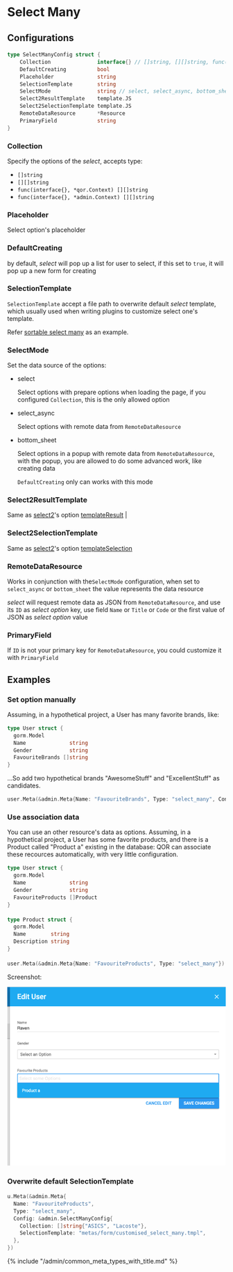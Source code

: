 # Select Many

## Configurations

```go
type SelectManyConfig struct {
	Collection               interface{} // []string, [][]string, func(interface{}, *qor.Context) [][]string, func(interface{}, *admin.Context) [][]string
	DefaultCreating          bool
	Placeholder              string
	SelectionTemplate        string
	SelectMode               string // select, select_async, bottom_sheet
	Select2ResultTemplate    template.JS
	Select2SelectionTemplate template.JS
	RemoteDataResource       *Resource
	PrimaryField             string
}
```

### Collection

Specify the options of the *select*, accepts type:

* `[]string`
* `[][]string`
* `func(interface{}, *qor.Context) [][]string`
* `func(interface{}, *admin.Context) [][]string`

### Placeholder

Select option's placeholder

### DefaultCreating

by default, *select* will pop up a list for user to select, if this set to `true`, it will pop up a new form for creating

### SelectionTemplate

`SelectionTemplate` accept a file path to overwrite default *select* template, which usually used when writing plugins to customize select one's template.

Refer [sortable select many](https://github.com/qor/sorting/blob/master/sortable_collection.go#L111) as an example.

### SelectMode

Set the data source of the options:

* select

  Select options with prepare options when loading the page, if you configured `Collection`, this is the only allowed option

* select_async

  Select options with remote data from `RemoteDataResource`

* bottom_sheet

  Select options in a popup with remote data from `RemoteDataResource`, with the popup, you are allowed to do some advanced work, like creating data

  `DefaultCreating` only can works with this mode

### Select2ResultTemplate

Same as [select2](https://select2.github.io)'s option [templateResult](https://select2.github.io/options.html#can-i-change-how-the-placeholder-looks) |

### Select2SelectionTemplate

Same as [select2](https://select2.github.io)'s option [templateSelection](https://select2.github.io/options.html#templateSelection)

### RemoteDataResource

Works in conjunction with the`SelectMode` configuration, when set to `select_async` or `bottom_sheet` the value represents the data resource

*select* will request remote data as JSON from `RemoteDataResource`, and use its `ID` as *select option* key, use field `Name` or `Title` or `Code` or the first value of JSON as *select option* value

### PrimaryField

If `ID` is not your primary key for `RemoteDataResource`, you could customize it with `PrimaryField`

## Examples

### Set option manually

Assuming, in a hypothetical project, a User has many favorite brands, like:

```go
type User struct {
  gorm.Model
  Name              string
  Gender            string
  FavouriteBrands []string
}
```

...So add two hypothetical brands "AwesomeStuff" and "ExcellentStuff" as candidates.

```go
user.Meta(&admin.Meta{Name: "FavouriteBrands", Type: "select_many", Config: &admin.SelectManyConfig{Collection: []string{"AwesomeStuff", "ExcellentStuff"}}})
```

### Use association data

You can use an other resource's data as options. Assuming, in a hypothetical project, a User has some favorite products, and there is a Product called "Product a" existing in the database: QOR can associate these recources automatically, with very little configuration.

```go
type User struct {
  gorm.Model
  Name              string
  Gender            string
  FavouriteProducts []Product
}

type Product struct {
  gorm.Model
  Name        string
  Description string
}

user.Meta(&admin.Meta{Name: "FavouriteProducts", Type: "select_many"})
```

Screenshot:

![select many: nested form](select_many_with_other_objects.png)


### Overwrite default SelectionTemplate

```go
u.Meta(&admin.Meta{
  Name: "FavouriteProducts",
  Type: "select_many",
  Config: &admin.SelectManyConfig{
    Collection: []string{"ASICS", "Lacoste"},
    SelectionTemplate: "metas/form/customised_select_many.tmpl",
  },
})
```

{% include "/admin/common_meta_types_with_title.md" %}
